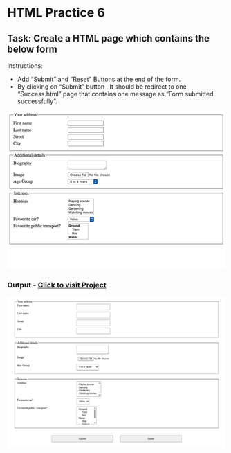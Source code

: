 # HTML Practice 6

## Task: Create a HTML page which contains the below form

Instructions: 
- Add “Submit” and “Reset” Buttons at the end of the form.
- By clicking on “Submit” button , It should be redirect to one “Success.html” page that contains one message as “Form submitted successfully”.

![AIM](image.png)

### Output - [Click to visit Project](https://ravi-patel57144.github.io/Cybercom/HTML/Practice_6)

![Output1](image-1.png)